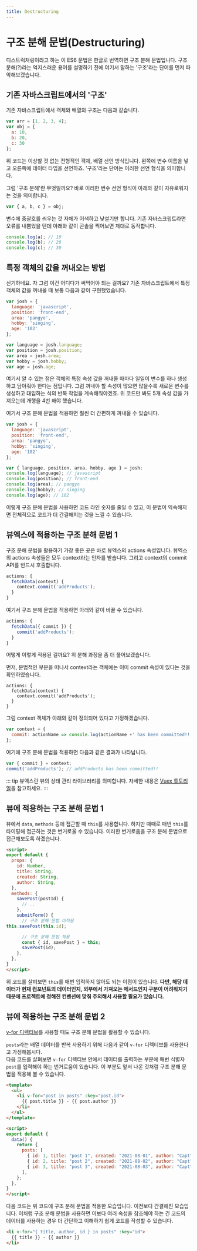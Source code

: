 ```yaml
---
title: Destructuring
---
```


# 구조 분해 문법(Destructuring)

디스트럭처링이라고 하는 이 ES6 문법은 한글로 번역하면 구조 분해 문법입니다. 구조 분해(?)라는 억지스러운 용어를 설명하기 전에 여기서 말하는 '구조'라는 단어를 먼저 파악해보겠습니다.

## 기존 자바스크립트에서의 '구조'

기존 자바스크립트에서 객체와 배열의 구조는 다음과 같습니다.

```js
var arr = [1, 2, 3, 4];
var obj = {
  a: 10,
  b: 20,
  c: 30
};
```

위 코드는 이상할 것 없는 전형적인 객체, 배열 선언 방식입니다. 왼쪽에 변수 이름을 넣고 오른쪽에 데이터 타입을 선언하죠. '구조'라는 단어는 이러한 선언 형식을 의미합니다.

그럼 '구조 분해'란 무엇일까요? 바로 이러한 변수 선언 형식이 아래와 같이 자유로워지는 것을 의미합니다.

```js
var { a, b, c } = obj;
```

변수에 중괄호를 씌우는 것 자체가 어색하고 낯설기만 합니다. 기존 자바스크립트라면 오류를 내뿜었을 텐데 아래와 같이 콘솔을 찍어보면 제대로 동작합니다.

```js
console.log(a); // 10
console.log(b); // 20
console.log(c); // 30
```

## 특정 객체의 값을 꺼내오는 방법

신기하네요. 자 그럼 이건 어디다가 써먹어야 되는 걸까요?
기존 자바스크립트에서 특정 객체의 값을 꺼내올 때 보통 다음과 같이 구현했었습니다.

```js
var josh = {
  language: 'javascript',
  position: 'front-end',
  area: 'pangyo',
  hobby: 'singing',
  age: '102'
};

var language = josh.language;
var position = josh.position;
var area = josh.area;
var hobby = josh.hobby;
var age = josh.age;
```

여기서 알 수 있는 점은 객체의 특정 속성 값을 꺼내올 때마다 일일이 변수를 하나 생성하고 담아줘야 한다는 점입니다.
그럼 꺼내야 할 속성이 많으면 많을수록 새로운 변수를 생성하고 대입하는 식의 반복 작업을 계속해줘야겠죠.
위 코드만 봐도 5개 속성 값을 가져오는데 개행을 4번 해야 했습니다.

여기서 구조 분해 문법을 적용하면 훨씬 더 간편하게 꺼내올 수 있습니다.

```js
var josh = {
  language: 'javascript',
  position: 'front-end',
  area: 'pangyo',
  hobby: 'singing',
  age: '102'
};

var { language, position, area, hobby, age } = josh;
console.log(language); // javascript
console.log(position); // front-end
console.log(area); // pangyo
console.log(hobby); // singing
console.log(age); // 102
```

이렇게 구조 분해 문법을 사용하면 코드 라인 숫자를 줄일 수 있고, 이 문법이 익숙해지면 전체적으로 코드가 더 간결해지는 것을 느낄 수 있습니다.

## 뷰엑스에 적용하는 구조 분해 문법 1

구조 분해 문법을 활용하기 가장 좋은 곳은 바로 뷰엑스의 actions 속성입니다. 뷰엑스의 actions 속성들은 모두 context라는 인자를 받습니다. 그리고 context의 commit API를 반드시 호출합니다.

```js
actions: {
  fetchData(context) {
    context.commit('addProducts');
  }
}
```

여기서 구조 분해 문법을 적용하면 아래와 같이 바꿀 수 있습니다.

```js
actions: {
  fetchData({ commit }) {
    commit('addProducts');
  }
}
```

어떻게 이렇게 적용된 걸까요? 위 분해 과정을 좀 더 풀어보겠습니다.

먼저, 문법적인 부분을 떠나서 context라는 객체에는 이미 commit 속성이 있다는 것을 확인하였습니다.

```js{3}
actions: {
  fetchData(context) {
    context.commit('addProducts');
  }
}
```

그럼 context 객체가 아래와 같이 정의되어 있다고 가정하겠습니다.

```js
var context = {
  commit: actionName => console.log(actionName +' has been committed!!')
};
```

여기에 구조 분해 문법을 적용하면 다음과 같은 결과가 나타납니다.

```js
var { commit } = context;
commit('addProducts'); // addProducts has been committed!!
```

::: tip
뷰엑스란 뷰의 상태 관리 라이브러리를 의미합니다. 자세한 내용은 [Vuex 튜토리얼](https://joshua1988.github.io/web-development/vuejs/vuex-start/)을 참고하세요.
:::

## 뷰에 적용하는 구조 분해 문법 1

뷰에서 `data`, `methods` 등에 접근할 때 `this`를 사용합니다. 하지만 때때로 매번 `this`를 타이핑해 접근하는 것은 번거로울 수 있습니다. 이러한 번거로움을 구조 분해 문법으로 접근해보도록 하겠습니다.  

```html
<script>
export default {
  props: {
    id: Number,
    title: String,
    created: String,
    author: String,
  },
  methods: {
    savePost(postId) {
      // ..
    },
    submitForm() {
      // 구조 분해 문법 미적용
this.savePost(this.id);

      // 구조 분해 문법 적용
      const { id, savePost } = this;
      savePost(id);
    },
  },
}
</script>
```  

위 코드를 살펴보면 `this`를 매번 입력하지 않아도 되는 이점이 있습니다. **다만, 해당 데이터가 현재 컴포넌트의 데이터인지, 외부에서 가져오는 메서드인지 구분이 어려워지기 때문에 프로젝트에 정해진 컨벤션에 맞춰 주의해서 사용할 필요가 있습니다.**  

## 뷰에 적용하는 구조 분해 문법 2
[v-for 디렉티브](https://joshua1988.github.io/vue-camp/vue/template.html#%E1%84%83%E1%85%B5%E1%84%85%E1%85%A6%E1%86%A8%E1%84%90%E1%85%B5%E1%84%87%E1%85%B3)를 사용할 때도 구조 분해 문법을 활용할 수 있습니다.   

`posts`라는 배열 데이터를 반복 사용하기 위해 다음과 같이 `v-for` 디렉티브를 사용한다고 가정해봅시다.  
다음 코드를 살펴보면 `v-for` 디렉티브 안에서 데이터를 출력하는 부분에 매번 식별자 `post`를 입력해야 하는 번거로움이 있습니다. 이 부분도 앞서 나온 것처럼 구조 분해 문법을 적용해 볼 수 있습니다.  
```html
<template>
  <ul>
    <li v-for="post in posts" :key="post.id">
      {{ post.title }} - {{ post.author }}
    </li>
  </ul>
</template>

<script>
export default {
  data() {
    return {
      posts: [
        { id: 1, title: "post 1", created: "2021-08-01", author: "Capt" },
        { id: 2, title: "post 2", created: "2021-08-02", author: "Capt" },
        { id: 3, title: "post 3", created: "2021-08-03", author: "Capt" },
      ],
    };
  },
}
</script>
```  
다음 코드는 위 코드에 구조 분해 문법을 적용한 모습입니다. 이전보다 간결해진 모습입니다. 이처럼 구조 분해 문법을 사용하면 이보다 여러 속성을 참조해야 하는 긴 코드의 데이터를 사용하는 경우 더 간단하고 이해하기 쉽게 코드를 작성할 수 있습니다.  
```html
<li v-for="{ title, author, id } in posts" :key="id">
  {{ title }} - {{ author }}
</li>
```